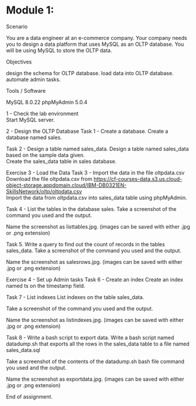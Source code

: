 # Module 1: 

Scenario

You are a data engineer at an e-commerce company. Your company needs you to design a data platform that uses MySQL as an OLTP database. You will be using MySQL to store the OLTP data.

Objectives

design the schema for OLTP database.
load data into OLTP database.
automate admin tasks.

Tools / Software

MySQL 8.0.22
phpMyAdmin 5.0.4

1 - Check the lab environment  
Start MySQL server.

2 - Design the OLTP Database
Task 1 - Create a database.
Create a database named sales.

Task 2 - Design a table named sales_data.
Design a table named sales_data based on the sample data given.  
Create the sales_data table in sales database.

Exercise 3 - Load the Data
Task 3 - Import the data in the file oltpdata.csv
Download the file oltpdata.csv from https://cf-courses-data.s3.us.cloud-object-storage.appdomain.cloud/IBM-DB0321EN-SkillsNetwork/oltp/oltpdata.csv  
Import the data from oltpdata.csv into sales_data table using phpMyAdmin.


Task 4 - List the tables in the database sales.
Take a screenshot of the command you used and the output.

Name the screenshot as listtables.jpg. (images can be saved with either .jpg or .png extension)

Task 5. Write a query to find out the count of records in the tables sales_data.
Take a screenshot of the command you used and the output.

Name the screenshot as salesrows.jpg. (images can be saved with either .jpg or .png extension)

Exercise 4 - Set up Admin tasks
Task 6 - Create an index
Create an index named ts on the timestamp field.

Task 7 - List indexes
List indexes on the table sales_data.

Take a screenshot of the command you used and the output.

Name the screenshot as listindexes.jpg. (images can be saved with either .jpg or .png extension)

Task 8 - Write a bash script to export data.
Write a bash script named datadump.sh that exports all the rows in the sales_data table to a file named sales_data.sql

Take a screenshot of the contents of the datadump.sh bash file command you used and the output.

Name the screenshot as exportdata.jpg. (images can be saved with either .jpg or .png extension)

End of assignment.
